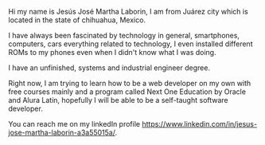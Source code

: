 
Hi my name is Jesús José Martha Laborin, I am from Juárez city which is located in the state of chihuahua, Mexico.

I have always been fascinated by technology in general, smartphones, computers, cars everything related to technology, I even installed different ROMs to my phones even when I didn't know what I was doing.  

I have an unfinished, systems and industrial engineer degree.

Right now, I am trying to learn how to be a web developer on my own with free courses mainly and a program called Next One Education by Oracle and Alura Latin, hopefully I will be able to be a self-taught software developer.

You can reach me on my linkedIn profile https://www.linkedin.com/in/jesus-jose-martha-laborin-a3a55015a/.

<!---
Jesus6366/Jesus6366 is a ✨ special ✨ repository because its `README.md` (this file) appears on your GitHub profile.
You can click the Preview link to take a look at your changes.
--->
